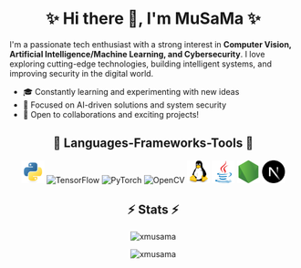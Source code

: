 <h1 align="center"> ✨ Hi there 👋, I'm MuSaMa ✨ </h1> 

I'm a passionate tech enthusiast with a strong interest in **Computer Vision, Artificial Intelligence/Machine Learning, and Cybersecurity**. I love exploring cutting-edge technologies, building intelligent systems, and improving security in the digital world.  

- 🎓 Constantly learning and experimenting with new ideas 
- 🤖 Focused on AI-driven solutions and system security 
- 🤝 Open to collaborations and exciting projects! 

<h2 align="center">🚀 Languages-Frameworks-Tools 🚀</h2>
<p align="center">
  <img src="https://raw.githubusercontent.com/devicons/devicon/master/icons/python/python-original.svg" alt="Python" width="40" height="40"/>
  <img src="https://www.vectorlogo.zone/logos/tensorflow/tensorflow-icon.svg" alt="TensorFlow" width="40" height="40"/>
  <img src="https://www.vectorlogo.zone/logos/pytorch/pytorch-icon.svg" alt="PyTorch" width="40" height="40"/>
  <img src="https://www.vectorlogo.zone/logos/opencv/opencv-icon.svg" alt="OpenCV" width="40" height="40"/>
  <img src="https://raw.githubusercontent.com/devicons/devicon/master/icons/linux/linux-original.svg" alt="Linux" width="40" height="40"/>
  <img src="https://raw.githubusercontent.com/devicons/devicon/master/icons/java/java-original.svg" alt="Java" width="40" height="40"/>
  <img src="https://raw.githubusercontent.com/devicons/devicon/master/icons/nodejs/nodejs-original.svg" alt="Node.js" width="40" height="40"/>
  <img src="https://raw.githubusercontent.com/devicons/devicon/master/icons/nextjs/nextjs-original.svg" alt="Node.js" width="40" height="40"/>
</p>
<h2 align="center">⚡ Stats ⚡</h2>
<p align="center"><img src="https://github-readme-streak-stats.herokuapp.com/?user=xmusama&theme=react" alt="xmusama" /></p>
<p align="center"><img src="https://github-readme-stats.vercel.app/api/top-langs/?username=xmusama&theme=react&layout=compact" alt="xmusama" /></p>
